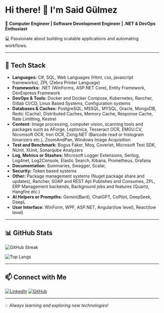 # Hi there! 👋 I'm Said Gülmez

🚀 **Computer Engineer | Software Development Engineer | .NET & DevOps Enthusiast**

💻 Passionate about building scalable applications and automating workflows.

---

## 🔧 Tech Stack

- **Languages:** C#, SQL, Web Languages (Html, css, javascript frameworks), ZPL (Zebra Printer Language)
- **Frameworks:** .NET (WinForms, ASP.NET Core), Entity Framework, DevExpress Framework
- **DevOps & Tools:** Docker and Docker Compose, Kubernetes, Rancher, Gitlab CI/CD, Linux Based Systems, Configuration systems
- **Databases & Caches:** PostgreSQL, MSSQL, MYSQL, Oracle, MongoDB, Redic (Cache), Distributed Caches, Memory Cache, Response Cache, Rate Limitting, Kestrel
- **Content:** Image processing, computer vision, scanning tools and packages such as AForge, Leptonica, Tesseract OCR, EMGU.CV, Nicomsoft OCR, Iron OCR, Zxing.NET (Barcode read or histogram binarizers etc.), ZoomAndPan, Windows Image Acquisition
- **Test and Benchmark:** Bogus Faker, Moq, Coverlet, Microsoft Test SDK, NUnit, XUnit, Sonarqube Analyzers
- **Log, Metrics or Stashes:** Microsoft Logger Extensions, Serilog, Log4net, Log2Console, Elastic Search, Kibana, Prometheus, Grafana
- **Documentation:** Summaries, Swagger, Scalar,
- **Security:** Token based systems
- **Other:** Package management systems (Nuget package share and updates), Rancher, SOAP and REST Api Publishes and Consumes, ZPL, ERP Management backends, Background jobs and features (Quartz, Hangfire etc.)
- **AI Helpers or Prompths:** Gemini(Bard), ChatGPT, CoPilot, DeepSeek, DeepL
- **User Interface:** WinForm, WPF, ASP.NET, Angular(low level), React(low level)

---

## 📊 GitHub Stats

![GitHub Streak](https://streak-stats.demolab.com?user=unseensenpai&theme=dark&hide_border=true)

![Top Langs](https://github-readme-stats.vercel.app/api/top-langs/?username=unseensenpai&layout=compact&theme=dark)

---

## 📫 Connect with Me

[![LinkedIn](https://img.shields.io/badge/LinkedIn-blue?logo=linkedin&style=for-the-badge)](https://linkedin.com/in/saidgulmez)
[![GitHub](https://img.shields.io/badge/GitHub-black?logo=github&style=for-the-badge)](https://github.com/unseensenpai)

---

💡 *Always learning and exploring new technologies!*

<!--
**unseensenpai/unseensenpai** is a ✨ _special_ ✨ repository because its `README.md` (this file) appears on your GitHub profile.

Here are some ideas to get you started:

- 🔭 I’m currently working on ...
- 🌱 I’m currently learning ...
- 👯 I’m looking to collaborate on ...
- 🤔 I’m looking for help with ...
- 💬 Ask me about ...
- 📫 How to reach me: ...
- 😄 Pronouns: ...
- ⚡ Fun fact: ...
-->
